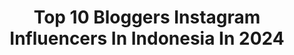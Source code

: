 ---
title: Top 10 Bloggers Instagram Influencers In Indonesia In 2024
description: >-
  Find top bloggers Instagram influencers in Indonesia in 2024. Most popular hashtags: #bali #travel #beach.
platform: Instagram
hits: 163
text_top: Identify the most popular Instagram accounts on inBeat.
text_bottom: Our search engine has 163 Instagram influencers like this in Indonesia for you to work with.
profiles:
  - username: "erryandriyati"
    fullname: >-
      Erry Andriyati
    bio: >-
      Mommy Blogger, Kdramalover, Kpoper email : erryandriyati@gmail.com
    location: "Indonesia"
    followers: 25116
    engagement: 1275
    commentsToLikes: 0.081369
    id: ckaow3sph7amu0i78kqfzhgan
    verified: false
    hashtags: "#dramakorea, #kdrama, #nevertheless, #koreandrama"
  - username: "stafanacharis"
    fullname: >-
      Stafa ✿
    bio: >-
      #reviewbystafana Beauty | Food | Lifestyle Blogger Dry - Sensitive Skin | Acne Prone Business Inquiries ⬇️ Admin : (081392774596)
    location: "Indonesia"
    followers: 20044
    engagement: 396
    commentsToLikes: 0.038138
    id: ck9wi8dgd15ww0j78o98zkh7h
    verified: false
    hashtags: "#beautycollabid, #jogjabloggirls, #reviewbystafana, #bloggersolo"
  - username: "agusmagelangan"
    fullname: >-
      Agus Mulyadi
    bio: >-
      🧑🏽‍💻 Blogger, penulis buku, netizen pada umumnya 🌟 Bergembira di @akalbuku dan @kecapmbahjoyo 🤝 Endorse dan kerja sama: 087722271000 (WA)
    location: "Indonesia"
    followers: 159707
    engagement: 337
    commentsToLikes: 0.036572
    id: ck134ojqpxfhi0i19k1ydm0k6
    verified: false
    hashtags: ""
  - username: "bilalchaudhery"
    fullname: >-
      Bilal Chaudhery
    bio: >-
      Blogger | Content Creator | influencer 🇵🇰 ~ 🇦🇪 🎬 tiktok:bilalchaudhery Subscribe My Youtube Channel 🔔⬇️
    location: "Indonesia"
    followers: 47663
    engagement: 309
    commentsToLikes: 0.010742
    id: ck9wgtp0tuy0j0j781p5qek0i
    verified: false
    hashtags: "#uae, #insta, #instagood, #ootd"
  - username: "wing__21"
    fullname: >-
      Marianna Kokchyan
    bio: >-
      • paradise bird 🪶 • travel blogger • joint action: @prwing21 • founder: @wingfactory.agency
    location: "Indonesia"
    followers: 281164
    engagement: 301
    commentsToLikes: 0.003935
    id: ck15r87bp6mtm0i197fvrafxk
    verified: false
    hashtags: ""
  - username: "yessayanphoto"
    fullname: >-
      Yessayanphoto 💙 Photographer
    bio: >-
      Личный фотограф Невесты Based in EVN/ available in Europe & LA 🇺🇸✈️ First Armenian Wedding Blogger 📸Engagement | Wedding | content-maker
    location: "Indonesia"
    followers: 204989
    engagement: 244
    commentsToLikes: 0.004905
    id: ck5q2uy59hx7c0i11ku0mn5nz
    verified: false
    hashtags: "#justengaged"
  - username: "leonard_c4me"
    fullname: >-
      C4ME
    bio: >-
      @apiaward Ambassador 2023 🔹 Enterpreneur, Travel Blogger, Hotel Reviewer, Fuji Film + Sony
    location: "Indonesia"
    followers: 21967
    engagement: 200
    commentsToLikes: 0.231626
    id: ck0vx06gfwgx70i19m1aargum
    verified: false
    hashtags: "#infohotel, #alam, #museumkeramik, #nature"
  - username: "cintacharoselinaa"
    fullname: >-
      Cintacha Roselina
    bio: >-
      Beauty Enthusiast/Vlogger/Blogger Email : Cintacharoselina22@gmail.com Youtube channel: Cintacha Roselina
    location: "Indonesia"
    followers: 48575
    engagement: 156
    commentsToLikes: 0.019982
    id: ck5c3ra3wzwhb0i11pxos2zvj
    verified: false
    hashtags: "#reviewbenings, #beningsekarang, #beningsetiaphari, #baliindonesia"
  - username: "iva_jeremic"
    fullname: >-
      • IVA JEREMIĆ •
    bio: >-
      •Fashion, lifestyle & travel blogger 📸 •Owner of @el_yve 🌹 •Sales manager 👩🏽‍💻 •Ivajeremic96@gmail.com 💌
    location: "Indonesia"
    followers: 146820
    engagement: 139
    commentsToLikes: 0.008468
    id: ck6008cfxd4q40i14u5gp4m6z
    verified: false
    hashtags: "#fashionblogger, #hotelambasador, #fashion, #croatia"
  - username: "trinitytraveler"
    fullname: >-
      Trinity
    bio: >-
      Indonesia's leading travel writer, author of 15 best-selling books incl #thenakedtraveler series that became movies, blogger since 2005.
    location: "Indonesia"
    followers: 124454
    engagement: 115
    commentsToLikes: 0.057795
    id: ck9wp32zo7lef0j78z1cbmrz9
    verified: true
    hashtags: "#tnttips, #lebanon, #tokyo, #thenakedtraveler"
---
